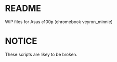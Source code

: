 # README
WIP files for Asus c100p (chromebook veyron_minnie)

# NOTICE
These scripts are likey to be broken.
